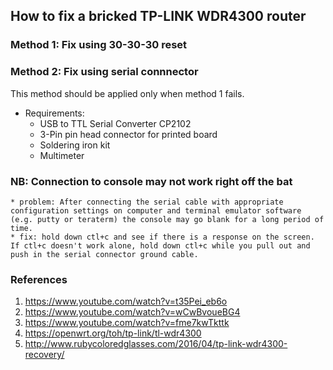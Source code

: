 ## How to fix a bricked TP-LINK WDR4300 router
### Method 1: Fix using 30-30-30 reset



### Method 2: Fix using serial connnector
This method should be applied only when method 1 fails.

  * Requirements:
    - USB to TTL Serial Converter CP2102
    - 3-Pin pin head connector for printed board
    - Soldering iron kit
    - Multimeter 


 


### NB: Connection to console may not work right off the bat
    * problem: After connecting the serial cable with appropriate configuration settings on computer and terminal emulator software (e.g. putty or teraterm) the console may go blank for a long period of time.
    * fix: hold down ctl+c and see if there is a response on the screen. If ctl+c doesn't work alone, hold down ctl+c while you pull out and push in the serial connector ground cable. 

### References
1. https://www.youtube.com/watch?v=t35Pei_eb6o
2. https://www.youtube.com/watch?v=wCwBvoueBG4
3. https://www.youtube.com/watch?v=fme7kwTkttk
4. https://openwrt.org/toh/tp-link/tl-wdr4300
5. http://www.rubycoloredglasses.com/2016/04/tp-link-wdr4300-recovery/